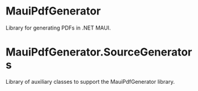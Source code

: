 # MauiPdfGenerator

Library for generating PDFs in .NET MAUI.

# MauiPdfGenerator.SourceGenerators

Library of auxiliary classes to support the MauiPdfGenerator library.
